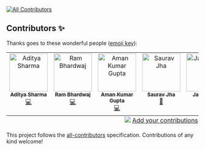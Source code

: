 
<!-- ALL-CONTRIBUTORS-BADGE:START - Do not remove or modify this section -->
[![All Contributors](https://img.shields.io/badge/all_contributors-7-orange.svg?style=flat-square)](#contributors-)
<!-- ALL-CONTRIBUTORS-BADGE:END -->
## Contributors ✨

Thanks goes to these wonderful people ([emoji key](https://allcontributors.org/docs/en/emoji-key)):

<!-- ALL-CONTRIBUTORS-LIST:START - Do not remove or modify this section -->
<!-- prettier-ignore-start -->
<!-- markdownlint-disable -->
<table>
  <tbody>
    <tr>
      <td align="center" valign="top" width="14.28%"><a href="https://adityasharma.live/"><img src="https://avatars.githubusercontent.com/u/102454760?v=4?s=100" width="100px;" alt="Aditya Sharma"/><br /><sub><b>Aditya Sharma</b></sub></a><br /><a href="https://github.com/UIgnite/UIgnite/commits?author=adityasharma-tech" title="Code">💻</a></td>
      <td align="center" valign="top" width="14.28%"><a href="https://github.com/rambhardwajj"><img src="https://avatars.githubusercontent.com/u/90954772?v=4?s=100" width="100px;" alt="Ram Bhardwaj"/><br /><sub><b>Ram Bhardwaj</b></sub></a><br /><a href="https://github.com/UIgnite/UIgnite/commits?author=rambhardwajj" title="Code">💻</a></td>
      <td align="center" valign="top" width="14.28%"><a href="https://github.com/akgbytes"><img src="https://avatars.githubusercontent.com/u/184942265?v=4?s=100" width="100px;" alt="Aman Kumar Gupta"/><br /><sub><b>Aman Kumar Gupta</b></sub></a><br /><a href="https://github.com/UIgnite/UIgnite/commits?author=akgbytes" title="Code">💻</a></td>
      <td align="center" valign="top" width="14.28%"><a href="https://personal-portfolio-srvjha.vercel.app/"><img src="https://avatars.githubusercontent.com/u/94675822?v=4?s=100" width="100px;" alt="Saurav Jha"/><br /><sub><b>Saurav Jha</b></sub></a><br /><a href="#business-srvjha" title="Business development">💼</a></td>
      <td align="center" valign="top" width="14.28%"><a href="https://github.com/JAHANWEE"><img src="https://avatars.githubusercontent.com/u/55875551?v=4?s=100" width="100px;" alt="Jahanwee"/><br /><sub><b>Jahanwee</b></sub></a><br /><a href="#content-JAHANWEE" title="Content">🖋</a></td>
      <td align="center" valign="top" width="14.28%"><a href="https://github.com/0xRoS-200"><img src="https://avatars.githubusercontent.com/u/155361024?v=4?s=100" width="100px;" alt="Rohit Kumar Singh"/><br /><sub><b>Rohit Kumar Singh</b></sub></a><br /><a href="#video-0xRoS-200" title="Videos">📹</a></td>
      <td align="center" valign="top" width="14.28%"><a href="https://github.com/sagar-1m"><img src="https://avatars.githubusercontent.com/u/113180099?v=4?s=100" width="100px;" alt="Sagar Maheshwari"/><br /><sub><b>Sagar Maheshwari</b></sub></a><br /><a href="#talk-sagar-1m" title="Talks">📢</a></td>
    </tr>
  </tbody>
  <tfoot>
    <tr>
      <td align="center" size="13px" colspan="7">
        <img src="https://raw.githubusercontent.com/all-contributors/all-contributors-cli/1b8533af435da9854653492b1327a23a4dbd0a10/assets/logo-small.svg">
          <a href="https://all-contributors.js.org/docs/en/bot/usage">Add your contributions</a>
        </img>
      </td>
    </tr>
  </tfoot>
</table>

<!-- markdownlint-restore -->
<!-- prettier-ignore-end -->

<!-- ALL-CONTRIBUTORS-LIST:END -->

This project follows the [all-contributors](https://github.com/all-contributors/all-contributors) specification. Contributions of any kind welcome!